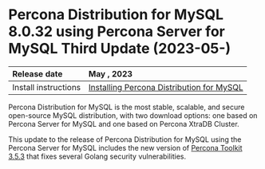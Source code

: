 # Percona Distribution for MySQL 8.0.32 using Percona Server for MySQL Third Update (2023-05-)

| Release date         | May , 2023   |
| :--------------      | :--------------- |
| Install instructions | [Installing Percona Distribution for MySQL](installing.md)|

Percona Distribution for MySQL is the most stable, scalable, and secure open-source MySQL distribution, with two download options: one based on Percona Server for MySQL and one based on Percona XtraDB Cluster.

This update to the release of Percona Distribution for MySQL using the Percona Server for MySQL includes the new version of [Percona Toolkit 3.5.3](https://docs.percona.com/percona-toolkit/release_notes.html#v3-5-3-released-2023-05-) that fixes several Golang security vulnerabilities.

